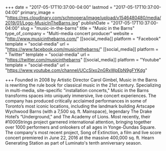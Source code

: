 +++
date = "2017-05-17T10:37:00-04:00"
lastmod = "2017-05-17T10:37:00-04:00"
primary_image = "https://res.cloudinary.com/schmopera/image/upload/v1546480480/media/2019/01/Logo-MusicInTheBarns.jpg"
publishDate = "2017-05-17T10:37:00-04:00"
slug = "music-in-the-barns"
title = "Music in the Barns"
type_of_company = "Multi-media concert producer"
website = "http://www.musicinthebarns.com/"
[[social_media]]
platform = "Facebook"
template = "social-media"
url = "https://www.facebook.com/musicinthebarns/"
[[social_media]]
platform = " Twitter"
template = "social-media"
url = "https://twitter.com/musicinthebarns"
[[social_media]]
platform = "Youtube"
template = "social-media"
url = "https://www.youtube.com/channel/UCcSIxo2nGRxWpEbN9gFYKdg"

+++
Founded in 2008 by Artistic Director Carol Gimbel, Music in the Barns is rewriting the rule book for classical music in the 21st century. Specializing in multi-media, site-specific "installation concerts," Music in the Barns transforms spaces into uniquely immersive, live concert experiences. The company has produced critically acclaimed performances in some of Toronto’s most iconic locations, including the landmark building Artscape Wychwood Barns (with a 7,500 sq. ft. Mainspace), legendary The Drake Hotel’s “Underground," and The Academy of Lions. Most recently, their #1000Strings project garnered international attention, bringing together over 1000 performers and onlookers of all ages in Yonge-Dundas Square. The company's most recent project, Song of Extinction, a film and live score concert premiered in June 22, 2016 at the massive 400,000 sq. ft. Hearn Generating Station as part of Luminato's tenth anniversary season.